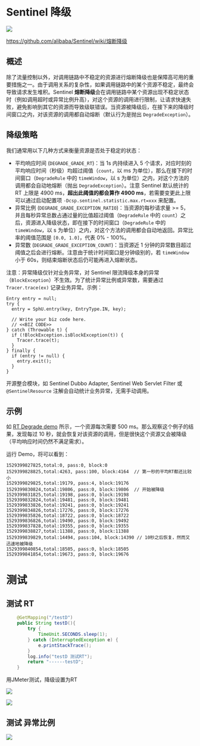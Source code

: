 # Sentinel 降级

![](https://xinqianpingtaib2btest.oss-cn-shenzhen.aliyuncs.com/xinqianpingtaib2btest/blogimg/2020/微信截图_20200414142315.jpg)

https://github.com/alibaba/Sentinel/wiki/熔断降级

## 概述

除了流量控制以外，对调用链路中不稳定的资源进行熔断降级也是保障高可用的重要措施之一。由于调用关系的复杂性，如果调用链路中的某个资源不稳定，最终会导致请求发生堆积。Sentinel **熔断降级**会在调用链路中某个资源出现不稳定状态时（例如调用超时或异常比例升高），对这个资源的调用进行限制，让请求快速失败，避免影响到其它的资源而导致级联错误。当资源被降级后，在接下来的降级时间窗口之内，对该资源的调用都自动熔断（默认行为是抛出 `DegradeException`）。

## 降级策略

我们通常用以下几种方式来衡量资源是否处于稳定的状态：

- 平均响应时间 (`DEGRADE_GRADE_RT`)：当 1s 内持续进入 5 个请求，对应时刻的平均响应时间（秒级）均超过阈值（`count`，以 ms 为单位），那么在接下的时间窗口（`DegradeRule` 中的 `timeWindow`，以 s 为单位）之内，对这个方法的调用都会自动地熔断（抛出 `DegradeException`）。注意 Sentinel 默认统计的 RT 上限是 4900 ms，**超出此阈值的都会算作 4900 ms**，若需要变更此上限可以通过启动配置项 `-Dcsp.sentinel.statistic.max.rt=xxx` 来配置。
- 异常比例 (`DEGRADE_GRADE_EXCEPTION_RATIO`)：当资源的每秒请求量 >= 5，并且每秒异常总数占通过量的比值超过阈值（`DegradeRule` 中的 `count`）之后，资源进入降级状态，即在接下的时间窗口（`DegradeRule` 中的 `timeWindow`，以 s 为单位）之内，对这个方法的调用都会自动地返回。异常比率的阈值范围是 `[0.0, 1.0]`，代表 0% - 100%。
- 异常数 (`DEGRADE_GRADE_EXCEPTION_COUNT`)：当资源近 1 分钟的异常数目超过阈值之后会进行熔断。注意由于统计时间窗口是分钟级别的，若 `timeWindow` 小于 60s，则结束熔断状态后仍可能再进入熔断状态。

注意：异常降级仅针对业务异常，对 Sentinel 限流降级本身的异常（`BlockException`）不生效。为了统计异常比例或异常数，需要通过 `Tracer.trace(ex)` 记录业务异常。示例：

```
Entry entry = null;
try {
  entry = SphU.entry(key, EntryType.IN, key);

  // Write your biz code here.
  // <<BIZ CODE>>
} catch (Throwable t) {
  if (!BlockException.isBlockException(t)) {
    Tracer.trace(t);
  }
} finally {
  if (entry != null) {
    entry.exit();
  }
}
```

开源整合模块，如 Sentinel Dubbo Adapter, Sentinel Web Servlet Filter 或 `@SentinelResource` 注解会自动统计业务异常，无需手动调用。

## 示例

如 [RT Degrade demo](https://github.com/alibaba/Sentinel/blob/master/sentinel-demo/sentinel-demo-basic/src/main/java/com/alibaba/csp/sentinel/demo/degrade/RtDegradeDemo.java) 所示，一个资源每次需要 500 ms。那么观察这个例子的结果，发现每过 10 秒，就会恢复对该资源的调用，但是很快这个资源又会被降级（平均响应时间仍然不满足需求）。

运行 Demo，将可以看到：

```
1529399827825,total:0, pass:0, block:0
1529399828825,total:4263, pass:100, block:4164  // 第一秒的平均RT都还比较小
1529399829825,total:19179, pass:4, block:19176
1529399830824,total:19806, pass:0, block:19806  // 开始被降级
1529399831825,total:19198, pass:0, block:19198  
1529399832824,total:19481, pass:0, block:19481
1529399833826,total:19241, pass:0, block:19241
1529399834826,total:17276, pass:0, block:17276
1529399835826,total:18722, pass:0, block:18722
1529399836826,total:19490, pass:0, block:19492
1529399837828,total:19355, pass:0, block:19355
1529399838827,total:11388, pass:0, block:11388
1529399839829,total:14494, pass:104, block:14390 // 10秒之后恢复，然而又迅速地被降级
1529399840854,total:18505, pass:0, block:18505
1529399841854,total:19673, pass:0, block:19676
```

# 测试

## 测试 RT

```java
    @GetMapping("/testD")
    public String testD(){
        try {
            TimeUnit.SECONDS.sleep(1);
        } catch (InterruptedException e) {
            e.printStackTrace();
        }
        log.info("testD 测试RT");
        return "------testD";
    }
```

用JMeter测试，降级设置为RT

![](https://xinqianpingtaib2btest.oss-cn-shenzhen.aliyuncs.com/xinqianpingtaib2btest/blogimg/2020/微信截图_20200414145639.jpg)



![](https://xinqianpingtaib2btest.oss-cn-shenzhen.aliyuncs.com/xinqianpingtaib2btest/blogimg/2020/微信截图_20200414150648.jpg)

## 测试 异常比例

![](https://xinqianpingtaib2btest.oss-cn-shenzhen.aliyuncs.com/xinqianpingtaib2btest/blogimg/2020/微信截图_20200414152904.jpg)